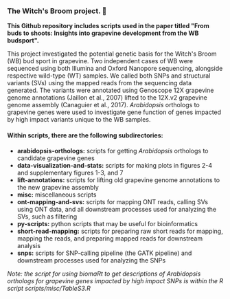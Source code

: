 ### The Witch's Broom project. :grapes:

**This Github repository includes scripts used in the paper titled "From buds to shoots: Insights into grapevine development from the WB budsport".** 

This project investigated the potential genetic basis for the Witch's Broom (WB) bud sport in grapevine. Two independent cases of WB were sequenced using both Illumina and Oxford Nanopore sequencing, alongside respective wild-type (WT) samples. We called both SNPs and structural variants (SVs) using the mapped reads from the sequencing data generated. The variants were annotated using Genoscope 12X grapevine genome annotations (Jaillon et al., 2007) lifted to the 12X.v2 grapevine genome assembly (Canaguier et al., 2017). *Arabidopsis* orthologs to grapevine genes were used to investigate gene function of genes impacted by high impact variants unique to the WB samples.

#### Within scripts, there are the following subdirectories:

* **arabidopsis-orthologs:** scripts for getting *Arabidopsis* orthologs to candidate grapevine genes
* **data-visualization-and-stats:** scripts for making plots in figures 2-4 and supplementary figures 1-3, and 7
* **lift-annotations:** scripts for lifting old grapevine genome annotations to the new grapevine assembly
* **misc:** miscellaneous scripts
* **ont-mapping-and-svs:** scripts for mapping ONT reads, calling SVs using ONT data, and all downstream processes used for analyzing the SVs, such as filtering
* **py-scripts:** python scripts that may be useful for bioinformatics
* **short-read-mapping:** scripts for preparing raw short reads for mapping, mapping the reads, and preparing mapped reads for downstream analysis
* **snps:** scripts for SNP-calling pipeline (the GATK pipeline) and downstream processes used for analyzing the SNPs

*Note: the script for using biomaRt to get descriptions of Arabidopsis orthologs for grapevine genes impacted by high impact SNPs is within the R script scripts/misc/TableS3.R*
